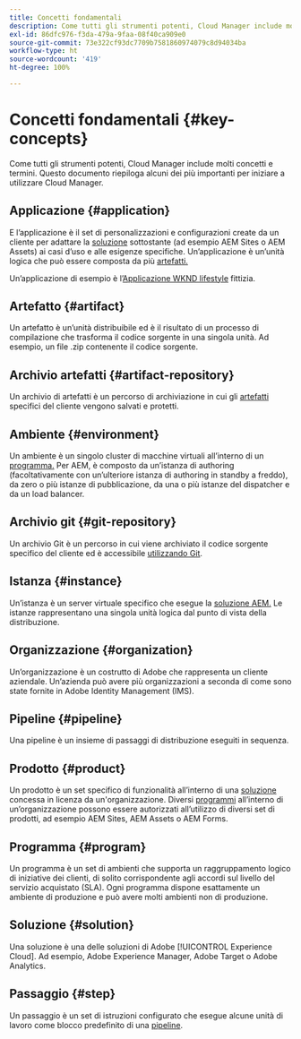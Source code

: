 ```yaml
---
title: Concetti fondamentali
description: Come tutti gli strumenti potenti, Cloud Manager include molti concetti e termini. Questo documento riepiloga alcuni dei più importanti per iniziare a utilizzare Cloud Manager.
exl-id: 86dfc976-f3da-479a-9faa-08f40ca909e0
source-git-commit: 73e322cf93dc7709b7581860974079c8d94034ba
workflow-type: ht
source-wordcount: '419'
ht-degree: 100%

---
```



# Concetti fondamentali {#key-concepts}

Come tutti gli strumenti potenti, Cloud Manager include molti concetti e termini. Questo documento riepiloga alcuni dei più importanti per iniziare a utilizzare Cloud Manager.

## Applicazione {#application}

E l’applicazione è il set di personalizzazioni e configurazioni create da un cliente per adattare la [soluzione](#solution) sottostante (ad esempio AEM Sites o AEM Assets) ai casi d’uso e alle esigenze specifiche. Un’applicazione è un’unità logica che può essere composta da più [artefatti.](#artifact)

Un’applicazione di esempio è l’[Applicazione WKND lifestyle](https://experienceleague.adobe.com/docs/experience-manager-learn/getting-started-wknd-tutorial-develop/overview.html?lang=it) fittizia.

## Artefatto {#artifact}

Un artefatto è un’unità distribuibile ed è il risultato di un processo di compilazione che trasforma il codice sorgente in una singola unità. Ad esempio, un file .zip contenente il codice sorgente.

## Archivio artefatti {#artifact-repository}

Un archivio di artefatti è un percorso di archiviazione in cui gli [artefatti](#artifact) specifici del cliente vengono salvati e protetti.

## Ambiente {#environment}

Un ambiente è un singolo cluster di macchine virtuali all’interno di un [programma.](#program) Per AEM, è composto da un’istanza di authoring (facoltativamente con un’ulteriore istanza di authoring in standby a freddo), da zero o più istanze di pubblicazione, da una o più istanze del dispatcher e da un load balancer.

## Archivio git {#git-repository}

Un archivio Git è un percorso in cui viene archiviato il codice sorgente specifico del cliente ed è accessibile [utilizzando Git](https://git-scm.com).

## Istanza {#instance}

Un’istanza è un server virtuale specifico che esegue la [soluzione AEM.](#solution) Le istanze rappresentano una singola unità logica dal punto di vista della distribuzione.

## Organizzazione {#organization}

Un’organizzazione è un costrutto di Adobe che rappresenta un cliente aziendale. Un’azienda può avere più organizzazioni a seconda di come sono state fornite in Adobe Identity Management (IMS).

## Pipeline  {#pipeline}

Una pipeline è un insieme di passaggi di distribuzione eseguiti in sequenza.

## Prodotto {#product}

Un prodotto è un set specifico di funzionalità all’interno di una [soluzione](#solution) concessa in licenza da un&#39;organizzazione. Diversi [programmi](#program) all’interno di un’organizzazione possono essere autorizzati all’utilizzo di diversi set di prodotti, ad esempio AEM Sites, AEM Assets o AEM Forms.

## Programma {#program}

Un programma è un set di ambienti che supporta un raggruppamento logico di iniziative dei clienti, di solito corrispondente agli accordi sul livello del servizio acquistato (SLA). Ogni programma dispone esattamente un ambiente di produzione e può avere molti ambienti non di produzione.

## Soluzione {#solution}

Una soluzione è una delle soluzioni di Adobe [!UICONTROL Experience Cloud]. Ad esempio, Adobe Experience Manager, Adobe Target o Adobe Analytics.

## Passaggio {#step}

Un passaggio è un set di istruzioni configurato che esegue alcune unità di lavoro come blocco predefinito di una [pipeline](#pipeline).
